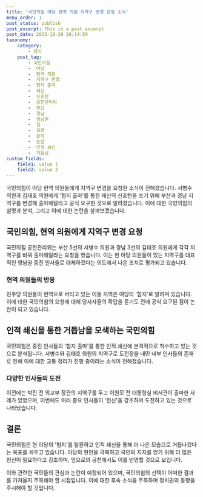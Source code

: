 ```yaml
---
title: '국민의힘 야당 현역 의원 지역구 변경 요청 소식'
menu_order: 1
post_status: publish
post_excerpt: This is a post excerpt
post_date: 2023-10-20 20:14:59
taxonomy:
    category:
        - 정치
    post_tag:
        - 국민의힘
        -  야당
        -  현역 의원
        -  지역구 변경
        -  험지 출마
        -  쇄신
        -  신호탄
        -  공천관리위
        -  부산
        -  경남
        -  영남권
        -  힘
        -  설명
        -  분석
        -  논란
        -  인적 쇄신
        -  거듭남
custom_fields:
    field1: value 1
    field2: value 2
---
```



국민의힘이 야당 현역 의원들에게 지역구 변경을 요청한 소식이 전해졌습니다. 서병수 의원과 김태호 의원에게 '험지 출마'를 통한 쇄신의 신호탄을 쏘기 위해 부산과 경남 지역구를 변경해 출마해달라고 공식 요구한 것으로 알려졌습니다. 이에 대한 국민의힘의 설명과 분석, 그리고 이에 대한 논란을 살펴보겠습니다.

## 국민의힘, 현역 의원에게 지역구 변경 요청

국민의힘 공천관리위는 부산 5선의 서병수 의원과 경남 3선의 김태호 의원에게 각각 지역구를 바꿔 출마해달라는 요청을 했습니다. 이는 현 야당 의원들이 있는 지역구를 대표적인 영남권 중진 인사들로 대체하겠다는 의도에서 나온 조치로 평가되고 있습니다.

### 현역 의원들의 반응

민주당 의원들이 현역으로 버티고 있는 이들 지역은 여당의 '험지'로 알려져 있습니다. 이에 대한 국민의힘의 요청에 대해 당사자들의 확답을 듣기도 전에 공식 요구된 점이 논란이 되고 있습니다.

## 인적 쇄신을 통한 거듭남을 모색하는 국민의힘

국민의힘은 중진 인사들의 '험지 출마'를 통한 인적 쇄신에 본격적으로 착수하고 있는 것으로 분석됩니다. 서병수와 김태호 의원의 지역구로 도전장을 내민 내부 인사들의 존재로 인해 이에 대한 교통 정리가 진행 중이라는 소식이 전해졌습니다.

### 다양한 인사들의 도전

이전에는 박진 전 외교부 장관의 지역구를 두고 이원모 전 대통령실 비서관이 출마한 사례가 있었으며, 이번에도 여러 중요 인사들이 '헌신'을 강조하며 도전하고 있는 것으로 나타났습니다.

## 결론

국민의힘은 현 야당의 '험지'를 탈환하고 인적 쇄신을 통해 더 나은 모습으로 거듭나겠다는 목표를 세우고 있습니다. 야당의 현안을 극복하고 국민의 지지를 얻기 위해 더 많은 헌신이 필요하다고 강조하며, 앞으로의 공천에서도 이를 반영할 것으로 보입니다.

이와 관련한 국민들의 관심과 논란이 예정되어 있으며, 국민의힘의 선택이 어떠한 결과를 가져올지 주목해야 할 시점입니다. 이에 대한 후속 소식을 주목하며 정치권의 동향을 주시해야 할 것입니다.
